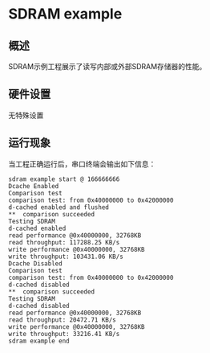 # SDRAM example

## 概述

SDRAM示例工程展示了读写内部或外部SDRAM存储器的性能。

## 硬件设置

无特殊设置

## 运行现象

当工程正确运行后，串口终端会输出如下信息：
```console
sdram example start @ 166666666
Dcache Enabled
Comparison test
comparison test: from 0x40000000 to 0x42000000
d-cached enabled and flushed
**  comparison succeeded
Testing SDRAM
d-cached enabled
read performance @0x40000000, 32768KB
read throughput: 117288.25 KB/s
write performance @0x40000000, 32768KB
write throughput: 103431.06 KB/s
Dcache Disabled
Comparison test
comparison test: from 0x40000000 to 0x42000000
d-cached disabled
**  comparison succeeded
Testing SDRAM
d-cached disabled
read performance @0x40000000, 32768KB
read throughput: 20472.71 KB/s
write performance @0x40000000, 32768KB
write throughput: 33216.41 KB/s
sdram example end
```
